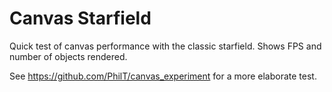 # Canvas Starfield

Quick test of canvas performance with the classic starfield. Shows FPS and number of objects rendered.

See https://github.com/PhilT/canvas_experiment for a more elaborate test.


